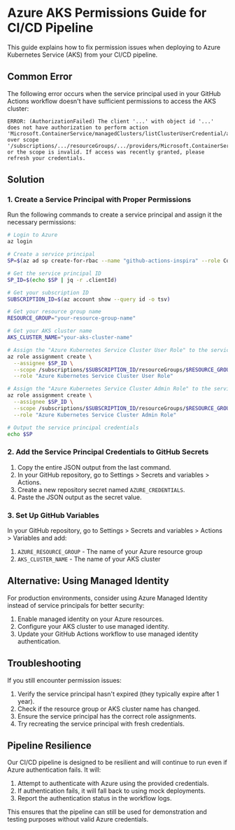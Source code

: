 # Azure AKS Permissions Guide for CI/CD Pipeline

This guide explains how to fix permission issues when deploying to Azure Kubernetes Service (AKS) from your CI/CD pipeline.

## Common Error

The following error occurs when the service principal used in your GitHub Actions workflow doesn't have sufficient permissions to access the AKS cluster:

```
ERROR: (AuthorizationFailed) The client '...' with object id '...' does not have authorization to perform action 'Microsoft.ContainerService/managedClusters/listClusterUserCredential/action' over scope '/subscriptions/.../resourceGroups/.../providers/Microsoft.ContainerService/managedClusters/...' or the scope is invalid. If access was recently granted, please refresh your credentials.
```

## Solution

### 1. Create a Service Principal with Proper Permissions

Run the following commands to create a service principal and assign it the necessary permissions:

```bash
# Login to Azure
az login

# Create a service principal
SP=$(az ad sp create-for-rbac --name "github-actions-inspira" --role Contributor --sdk-auth)

# Get the service principal ID
SP_ID=$(echo $SP | jq -r .clientId)

# Get your subscription ID
SUBSCRIPTION_ID=$(az account show --query id -o tsv)

# Get your resource group name
RESOURCE_GROUP="your-resource-group-name"

# Get your AKS cluster name
AKS_CLUSTER_NAME="your-aks-cluster-name"

# Assign the "Azure Kubernetes Service Cluster User Role" to the service principal
az role assignment create \
  --assignee $SP_ID \
  --scope /subscriptions/$SUBSCRIPTION_ID/resourceGroups/$RESOURCE_GROUP/providers/Microsoft.ContainerService/managedClusters/$AKS_CLUSTER_NAME \
  --role "Azure Kubernetes Service Cluster User Role"

# Assign the "Azure Kubernetes Service Cluster Admin Role" to the service principal (if needed)
az role assignment create \
  --assignee $SP_ID \
  --scope /subscriptions/$SUBSCRIPTION_ID/resourceGroups/$RESOURCE_GROUP/providers/Microsoft.ContainerService/managedClusters/$AKS_CLUSTER_NAME \
  --role "Azure Kubernetes Service Cluster Admin Role"

# Output the service principal credentials
echo $SP
```

### 2. Add the Service Principal Credentials to GitHub Secrets

1. Copy the entire JSON output from the last command.
2. In your GitHub repository, go to Settings > Secrets and variables > Actions.
3. Create a new repository secret named `AZURE_CREDENTIALS`.
4. Paste the JSON output as the secret value.

### 3. Set Up GitHub Variables

In your GitHub repository, go to Settings > Secrets and variables > Actions > Variables and add:

1. `AZURE_RESOURCE_GROUP` - The name of your Azure resource group
2. `AKS_CLUSTER_NAME` - The name of your AKS cluster

## Alternative: Using Managed Identity

For production environments, consider using Azure Managed Identity instead of service principals for better security:

1. Enable managed identity on your Azure resources.
2. Configure your AKS cluster to use managed identity.
3. Update your GitHub Actions workflow to use managed identity authentication.

## Troubleshooting

If you still encounter permission issues:

1. Verify the service principal hasn't expired (they typically expire after 1 year).
2. Check if the resource group or AKS cluster name has changed.
3. Ensure the service principal has the correct role assignments.
4. Try recreating the service principal with fresh credentials.

## Pipeline Resilience

Our CI/CD pipeline is designed to be resilient and will continue to run even if Azure authentication fails. It will:

1. Attempt to authenticate with Azure using the provided credentials.
2. If authentication fails, it will fall back to using mock deployments.
3. Report the authentication status in the workflow logs.

This ensures that the pipeline can still be used for demonstration and testing purposes without valid Azure credentials. 